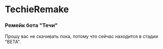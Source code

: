 # TechieRemake
### Ремейк бота "Течи"
Прошу вас не скачивать пока, потому что сейчас находится в стадии "BETA".
